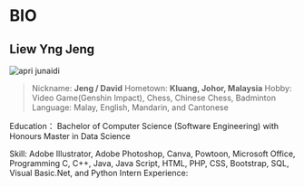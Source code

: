 # BIO
## Liew Yng Jeng
![apri junaidi](https://github.com/drshahizan/research-design/assets/7279471/77186f89-a729-421e-b5cb-70347bc99a7b)
> Nickname: **Jeng / David**
> Hometown: **Kluang, Johor, Malaysia**
> Hobby: Video Game(Genshin Impact), Chess, Chinese Chess, Badminton
> Language: Malay, English, Mandarin, and Cantonese

Education：
Bachelor of Computer Science (Software Engineering) with Honours
Master in Data Science

Skill: Adobe Illustrator, Adobe Photoshop, Canva, Powtoon, Microsoft Office, Programming C, C++, Java, Java Script, HTML, PHP, CSS, Bootstrap, SQL, Visual Basic.Net, and Python
Intern Experience:
